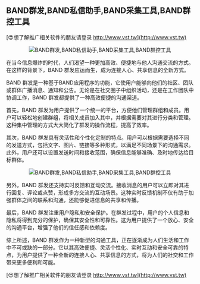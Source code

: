 ## **BAND群发,BAND私信助手,BAND采集工具,BAND群控工具**

[😍想了解推广相关软件的朋友请登录 http://www.vst.tw](http://www.vst.tw)

 <center><img src="https://vst.tw/MP4/tuiguang/png/8.png" alt="BAND群发,BAND私信助手,BAND采集工具,BAND群控工具"></center>

在当今信息爆炸的时代，人们渴望一种更加高效、便捷地与他人沟通交流的方式。在这样的背景下，BAND 群发应运而生，成为连接人心、共享信息的全新方式。

BAND 群发是一种基于BAND应用程序的功能，它使用户能够向他们的社区、团队或群体广播消息、通知和公告。无论是在社交圈子中组织活动，还是在工作团队中协调工作，BAND 群发都提供了一种高效便捷的沟通渠道。

首先，BAND 群发为用户提供了一个统一的平台，方便他们管理群组和成员。用户可以轻松地创建群组，将相关成员加入其中，并根据需要对其进行分类和管理。这种集中管理的方式大大简化了群发的操作流程，提高了效率。

其次，BAND 群发具有灵活性和个性化定制的特点。用户可以根据需要选择不同的发送方式，包括文字、图片、链接等多种形式，以满足不同场景下的沟通需求。此外，用户还可以设置发送时间和接收范围，确保信息能够准确、及时地传达给目标群体。

 <center><img src="https://vst.tw/MP4/tuiguang/png/4.png" alt="BAND群发,BAND私信助手,BAND采集工具,BAND群控工具"></center>

另外，BAND 群发还支持实时反馈和互动交流。接收消息的用户可以立即对其进行回复、评论或点赞，形成多方交流的互动场景。这种实时反馈机制不仅有助于加强群体之间的联系和沟通，还能够促进信息的共享和传播。

最后，BAND 群发注重用户隐私和安全保护。在群发过程中，用户的个人信息和隐私将得到充分的保护，确保其安全性和可靠性。这为用户提供了一个放心、安全的沟通平台，增强了他们的信任感和依赖度。

综上所述，BAND 群发作为一种新型的沟通工具，正在逐渐成为人们生活和工作中不可或缺的一部分。它以其高效便捷、灵活个性化、实时互动和安全可靠的特点，为用户提供了一种全新的连接人心、共享信息的方式，将为人们的社交和工作带来更多便利和可能。

[😍想了解推广相关软件的朋友请登录 http://www.vst.tw](http://www.vst.tw)



